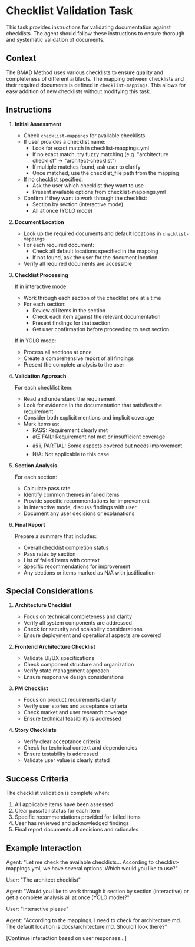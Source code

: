 ﻿# Checklist Validation Task

This task provides instructions for validating documentation against checklists. The agent should follow these instructions to ensure thorough and systematic validation of documents.

## Context

The BMAD Method uses various checklists to ensure quality and completeness of different artifacts. The mapping between checklists and their required documents is defined in `checklist-mappings`. This allows for easy addition of new checklists without modifying this task.

## Instructions

1. **Initial Assessment**

   - Check `checklist-mappings` for available checklists
   - If user provides a checklist name:
     - Look for exact match in checklist-mappings.yml
     - If no exact match, try fuzzy matching (e.g. "architecture checklist" -> "architect-checklist")
     - If multiple matches found, ask user to clarify
     - Once matched, use the checklist_file path from the mapping
   - If no checklist specified:
     - Ask the user which checklist they want to use
     - Present available options from checklist-mappings.yml
   - Confirm if they want to work through the checklist:
     - Section by section (interactive mode)
     - All at once (YOLO mode)

2. **Document Location**

   - Look up the required documents and default locations in `checklist-mappings`
   - For each required document:
     - Check all default locations specified in the mapping
     - If not found, ask the user for the document location
   - Verify all required documents are accessible

3. **Checklist Processing**

   If in interactive mode:

   - Work through each section of the checklist one at a time
   - For each section:
     - Review all items in the section
     - Check each item against the relevant documentation
     - Present findings for that section
     - Get user confirmation before proceeding to next section

   If in YOLO mode:

   - Process all sections at once
   - Create a comprehensive report of all findings
   - Present the complete analysis to the user

4. **Validation Approach**

   For each checklist item:

   - Read and understand the requirement
   - Look for evidence in the documentation that satisfies the requirement
   - Consider both explicit mentions and implicit coverage
   - Mark items as:
     - PASS: Requirement clearly met
     - âŒ FAIL: Requirement not met or insufficient coverage
     - âš ï¸ PARTIAL: Some aspects covered but needs improvement
     - N/A: Not applicable to this case

5. **Section Analysis**

   For each section:

   - Calculate pass rate
   - Identify common themes in failed items
   - Provide specific recommendations for improvement
   - In interactive mode, discuss findings with user
   - Document any user decisions or explanations

6. **Final Report**

   Prepare a summary that includes:

   - Overall checklist completion status
   - Pass rates by section
   - List of failed items with context
   - Specific recommendations for improvement
   - Any sections or items marked as N/A with justification

## Special Considerations

1. **Architecture Checklist**

   - Focus on technical completeness and clarity
   - Verify all system components are addressed
   - Check for security and scalability considerations
   - Ensure deployment and operational aspects are covered

2. **Frontend Architecture Checklist**

   - Validate UI/UX specifications
   - Check component structure and organization
   - Verify state management approach
   - Ensure responsive design considerations

3. **PM Checklist**

   - Focus on product requirements clarity
   - Verify user stories and acceptance criteria
   - Check market and user research coverage
   - Ensure technical feasibility is addressed

4. **Story Checklists**
   - Verify clear acceptance criteria
   - Check for technical context and dependencies
   - Ensure testability is addressed
   - Validate user value is clearly stated

## Success Criteria

The checklist validation is complete when:

1. All applicable items have been assessed
2. Clear pass/fail status for each item
3. Specific recommendations provided for failed items
4. User has reviewed and acknowledged findings
5. Final report documents all decisions and rationales

## Example Interaction

Agent: "Let me check the available checklists... According to checklist-mappings.yml, we have several options. Which would you like to use?"

User: "The architect checklist"

Agent: "Would you like to work through it section by section (interactive) or get a complete analysis all at once (YOLO mode)?"

User: "Interactive please"

Agent: "According to the mappings, I need to check for architecture.md. The default location is docs/architecture.md. Should I look there?"

[Continue interaction based on user responses...]
